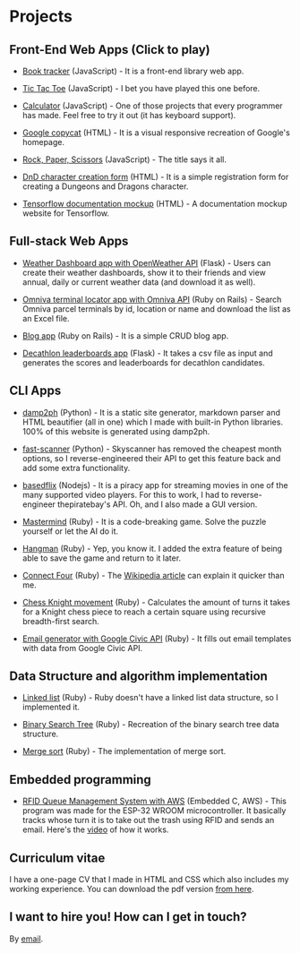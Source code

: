 # Projects

## Front-End Web Apps (Click to play)

* [Book tracker](http://denislisunov.xyz/book-library-js/) (JavaScript) - It is a front-end library web app.

* [Tic Tac Toe](http://denislisunov.xyz/tic-tac-toe-js/) (JavaScript) - I bet you have played this one before.

* [Calculator](https://denislisunov.xyz/calculator/) (JavaScript) - One of those projects that every programmer has made. Feel free to try it out (it has keyboard support).

* [Google copycat](http://denislisunov.xyz/google-homepage/) (HTML) - It is a visual responsive recreation of Google's homepage.

* [Rock, Paper, Scissors](https://denislisunov.xyz/rockpaperscissors/) (JavaScript) - The title says it all.

* [DnD character creation form](https://denislisunov.xyz/dnd_charform/) (HTML) - It is a simple registration form for creating a Dungeons and Dragons character.

* [Tensorflow documentation mockup](http://denislisunov.xyz/doc_mockup/) (HTML) - A documentation mockup website for Tensorflow.

## Full-stack Web Apps

* [Weather Dashboard app with OpenWeather API](https://github.com/NorthOC/flask-internship-course) (Flask) - Users can create their weather dashboards, show it to their friends and view annual, daily or current weather data (and download it as well).

* [Omniva terminal locator app with Omniva API](https://github.com/NorthOC/rails-task) (Ruby on Rails) - Search Omniva parcel terminals by id, location or name and download the list as an Excel file.

* [Blog app](https://github.com/NorthOC/rails-blog-app) (Ruby on Rails) - It is a simple CRUD blog app.

* [Decathlon leaderboards app](https://github.com/NorthOC/decathlon_leaderboards) (Flask) - It takes a csv file as input and generates the scores and leaderboards for decathlon candidates.

## CLI Apps

* [damp2ph](https://github.com/NorthOC/damp2ph) (Python) - It is a static site generator, markdown parser and HTML beautifier (all in one) which I made with built-in Python libraries. 100% of this website is generated using damp2ph.

* [fast-scanner](https://github.com/NorthOC/fast_scanner) (Python) - Skyscanner has removed the cheapest month options, so I reverse-engineered their API to get this feature back and add some extra functionality.

* [basedflix](https://github.com/NorthOC/basedflix) (Nodejs) - It is a piracy app for streaming movies in one of the many supported video players. For this to work, I had to reverse-engineer thepiratebay's API. Oh, and I also made a GUI version.

* [Mastermind](https://replit.com/@NorthOC/Mastermind-game) (Ruby) - It is a code-breaking game. Solve the puzzle yourself or let the AI do it.

* [Hangman](https://replit.com/@NorthOC/Hangman) (Ruby) - Yep, you know it. I added the extra feature of being able to save the game and return to it later.

* [Connect Four](https://replit.com/@NorthOC/connect-four) (Ruby) - The [Wikipedia article](https://en.wikipedia.org/wiki/Connect_Four) can explain it quicker than me.

* [Chess Knight movement](https://github.com/NorthOC/knights-travails) (Ruby) - Calculates the amount of turns it takes for a Knight chess piece to reach a certain square using recursive breadth-first search.

* [Email generator with Google Civic API](https://github.com/NorthOC/event_manager_ruby) (Ruby) - It fills out email templates with data from Google Civic API.

## Data Structure and algorithm implementation

* [Linked list](https://github.com/NorthOC/Linked-lists) (Ruby) - Ruby doesn't have a linked list data structure, so I implemented it.

* [Binary Search Tree](https://github.com/NorthOC/binary-search-tree) (Ruby) - Recreation of the binary search tree data structure.

* [Merge sort](https://github.com/NorthOC/merge-sort) (Ruby) - The implementation of merge sort.

## Embedded programming

* [RFID Queue Management System with AWS](https://github.com/NorthOC/esp32-iot-trash-management-sys) (Embedded C, AWS) - This program was made for the ESP-32 WROOM microcontroller. It basically tracks whose turn it is to take out the trash using RFID and sends an email. Here's the [video](https://www.youtube.com/watch?v=m09P8awB5_k) of how it works.

## Curriculum vitae

I have a one-page CV that I made in HTML and CSS which also includes my working experience. You can download the pdf version [from here](/static/CV_EN.pdf).

## I want to hire you! How can I get in touch?

By [email](mailto:rev.denisas@gmail.com).